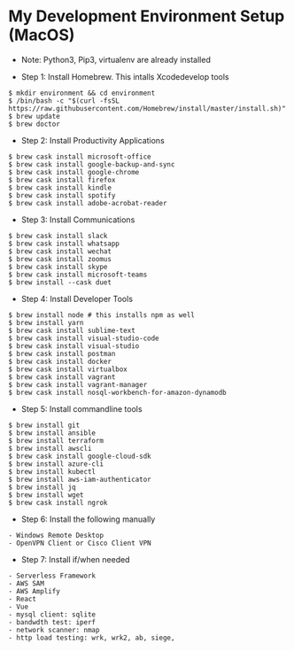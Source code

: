 # My Development Environment Setup (MacOS)

- Note: Python3, Pip3, virtualenv are already installed

- Step 1: Install Homebrew. This intalls Xcodedevelop tools
```
$ mkdir environment && cd environment
$ /bin/bash -c "$(curl -fsSL https://raw.githubusercontent.com/Homebrew/install/master/install.sh)"
$ brew update
$ brew doctor
```

- Step 2: Install Productivity Applications
```
$ brew cask install microsoft-office
$ brew cask install google-backup-and-sync
$ brew cask install google-chrome
$ brew cask install firefox
$ brew cask install kindle
$ brew cask install spotify
$ brew cask install adobe-acrobat-reader
```

- Step 3: Install Communications
```
$ brew cask install slack
$ brew cask install whatsapp
$ brew cask install wechat
$ brew cask install zoomus
$ brew cask install skype
$ brew cask install microsoft-teams
$ brew install --cask duet
```

- Step 4: Install Developer Tools
```
$ brew install node # this installs npm as well
$ brew install yarn
$ brew cask install sublime-text
$ brew cask install visual-studio-code
$ brew cask install visual-studio
$ brew cask install postman
$ brew cask install docker
$ brew cask install virtualbox
$ brew cask install vagrant
$ brew cask install vagrant-manager
$ brew cask install nosql-workbench-for-amazon-dynamodb
```

- Step 5: Install commandline tools
```
$ brew install git
$ brew install ansible
$ brew install terraform
$ brew install awscli
$ brew cask install google-cloud-sdk
$ brew install azure-cli
$ brew install kubectl
$ brew install aws-iam-authenticator
$ brew install jq
$ brew install wget
$ brew cask install ngrok
```

- Step 6: Install the following manually
```
- Windows Remote Desktop
- OpenVPN Client or Cisco Client VPN
```

- Step 7: Install if/when needed
```
- Serverless Framework
- AWS SAM
- AWS Amplify
- React
- Vue
- mysql client: sqlite
- bandwdth test: iperf
- network scanner: nmap
- http load testing: wrk, wrk2, ab, siege, 
```
